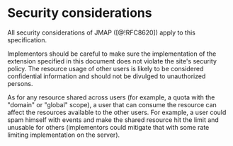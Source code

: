# Security considerations

All security considerations of JMAP ([@!RFC8620]) apply to this specification.

Implementors should be careful to make sure the implementation of the extension specified in this document does not violate the site's 
security policy. The resource usage of other users is likely to be considered confidential information and should not be divulged to
unauthorized persons. 

As for any resource shared across users (for example, a quota with the "domain" or "global" scope), a user that can consume
the resource can affect the resources available to the other users. For example, a user could spam himself with events and 
make the shared resource hit the limit and unusable for others (implementors could mitigate that with some rate limiting 
implementation on the server).